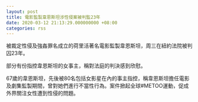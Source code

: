 ```yaml
---
layout: post
title: 電影監製韋恩斯坦涉性侵案被判監23年
date: 2020-03-12 21:13:29.000000000 +08:00
categories: rss
---
```


被裁定性侵及強姦罪名成立的荷里活著名電影監製韋恩斯坦，周三在紐約法院被判囚23年。

部分有份指控韋恩斯坦的女事主，稱對法庭的判決感到欣慰。

67歲的韋恩斯坦，先後被80名包括女影星在內的事主指控，稱韋恩斯坦擔任電影及劇集監製期間，曾對她們進行不當性行為。案件掀起全球#METOO運動，促成外界關注女性遭到性侵的問題。
